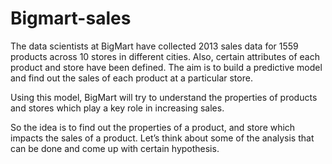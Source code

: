 # Bigmart-sales

The data scientists at BigMart have collected 2013 sales data for 1559 products across 10 stores in different cities. Also, certain attributes of each product and store have been defined. The aim is to build a predictive model and find out the sales of each product at a particular store.

Using this model, BigMart will try to understand the properties of products and stores which play a key role in increasing sales.

So the idea is to find out the properties of a product, and store which impacts the sales of a product. Let’s think about some of the analysis that can be done and come up with certain hypothesis.
